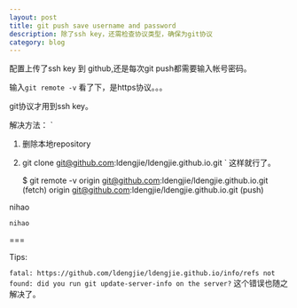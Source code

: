 ```yaml
---
layout: post
title: git push save username and password
description: 除了ssh key，还需检查协议类型，确保为git协议 
category: blog 
---
```


配置上传了ssh key 到 github,还是每次git push都需要输入帐号密码。


输入`git remote -v` 看了下，是https协议。。。

git协议才用到ssh key。

解决方法：
`
1. 删除本地repository
2. git clone git@github.com:ldengjie/ldengjie.github.io.git
`
这样就行了。

    $ git remote -v
    origin  git@github.com:ldengjie/ldengjie.github.io.git (fetch)
    origin  git@github.com:ldengjie/ldengjie.github.io.git (push)


nihao

`nihao`

===

Tips:

`
fatal: https://github.com/ldengjie/ldengjie.github.io/info/refs not found: did you run git update-server-info on the server?
`
这个错误也随之解决了。
